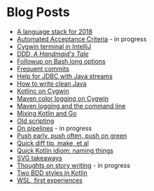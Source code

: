 # Blog Posts

* [A language stack for 2018](a-language-stack-for-2018.html)
* [Automated Acceptance Criteria](automated-acceptance-criteria.html) - in progress
* [Cygwin terminal in IntelliJ](cygwin-terminal-in-intellij.html)
* [DDD, _A Handmaid's Tale_](ddd-a-handmaids-tale.html)
* [Followup on Bash long options](followup-on-bash-long-options.html)
* [Frequent commits](frequent-commits.html)
* [Help for JDBC with Java streams](help-for-jdbc-with-java-streams.html)
* [How to write clean Java](how-to-write-clean-java.html)
* [Kotlinc on Cygwin](kotlinc-on-cygwin.html)
* [Maven color logging on Cygwin](maven-color-logging-on-cygwin.html)
* [Maven logging and the command line](maven-logging-and-the-command-line.html)
* [Mixing Kotlin and Go](mixing-kotlin-and-go.html)
* [Old scripting](old-scripting.html)
* [On pipelines](on-pipelines.html) - in progress
* [Push early, push often, push on green](push-early-push-often-push-on-green.html)
* [Quick diff tip, make, et al](quick-diff-tip-make-et-al.html)
* [Quick Kotlin idiom: naming things](quick-kotlin-idiom-naming-things.html)
* [SVG takeaways](svg-takeaways.html)
* [Thoughts on story writing](thoughts-on-story-writing.html) - in progress
* [Two BDD styles in Kotlin](two-bdd-styles-in-kotlin.html)
* [WSL, first experiences](wsl-first-experiences.html)
